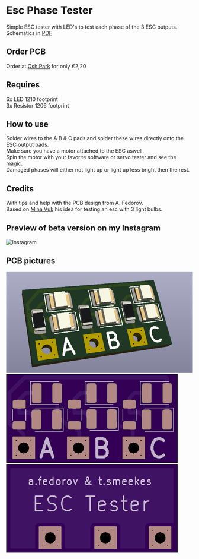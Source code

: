 # Esc Phase Tester
Simple ESC tester with LED's to test each phase of the 3 ESC outputs.
Schematics in [PDF](https://github.com/LouDnl/Esc-Phase-Tester/blob/main/ESC_TESTER%20schematic.pdf)

## Order PCB
Order at [Osh Park](https://oshpark.com/shared_projects/HtxU3gmh) for only €2,20

## Requires
6x LED 1210 footprint\
3x Resistor 1206 footprint

## How to use
Solder wires to the A B & C pads and solder these wires directly onto the ESC output pads.\
Make sure you have a motor attached to the ESC aswell.\
Spin the motor with your favorite software or servo tester and see the magic.\
Damaged phases will either not light up or light up less bright then the rest.

## Credits
With tips and help with the PCB design from A. Fedorov.\
Based on [Miha Vuk](https://youtu.be/itS592cHuSg) his idea for testing an esc with 3 light bulbs.

## Preview of beta version on my Instagram
![Instagram](https://www.instagram.com/p/CLb5iyfnDAm)

## PCB pictures
![ESC Tester](https://github.com/LouDnl/Esc-Phase-Tester/blob/main/ESC%20Tester.png)\
![ESC Tester PCB Front](https://github.com/LouDnl/Esc-Phase-Tester/blob/main/ESC%20Tester%20front.png)\
![ESC Tester PCB Back](https://github.com/LouDnl/Esc-Phase-Tester/blob/main/ESC%20Tester%20back.png)


